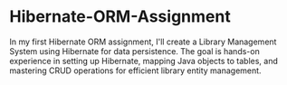 # Hibernate-ORM-Assignment
In my first Hibernate ORM assignment, I'll create a Library Management System using Hibernate for data persistence. The goal is hands-on experience in setting up Hibernate, mapping Java objects to tables, and mastering CRUD operations for efficient library entity management.
